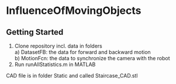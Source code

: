 # InfluenceOfMovingObjects

<!-- GETTING STARTED -->
## Getting Started

1. Clone repository incl. data in folders  
    a) DatasetFB: the data for forward and backward motion  
    b) MotionFcn: the data to synchronize the camera with the robot  
3. Run runAllStatistics.m in MATLAB

CAD file is in folder Static and called Staircase_CAD.stl
